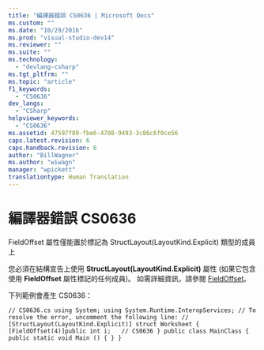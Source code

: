 ```yaml
---
title: "編譯器錯誤 CS0636 | Microsoft Docs"
ms.custom: ""
ms.date: "10/29/2016"
ms.prod: "visual-studio-dev14"
ms.reviewer: ""
ms.suite: ""
ms.technology: 
  - "devlang-csharp"
ms.tgt_pltfrm: ""
ms.topic: "article"
f1_keywords: 
  - "CS0636"
dev_langs: 
  - "CSharp"
helpviewer_keywords: 
  - "CS0636"
ms.assetid: 47597f89-fbe6-4708-9493-3c86c6f0ce56
caps.latest.revision: 6
caps.handback.revision: 6
author: "BillWagner"
ms.author: "wiwagn"
manager: "wpickett"
translationtype: Human Translation
---
```

# 編譯器錯誤 CS0636
FieldOffset 屬性僅能置於標記為 StructLayout\(LayoutKind.Explicit\) 類型的成員上  
  
 您必須在結構宣告上使用 **StructLayout\(LayoutKind.Explicit\)** 屬性 \(如果它包含使用 **FieldOffset** 屬性標記的任何成員\)。 如需詳細資訊，請參閱 [FieldOffset](frlrfsystemruntimeinteropservicesfieldoffsetattributeclasstopic)。  
  
 下列範例會產生 CS0636：  
  
```  
// CS0636.cs using System; using System.Runtime.InteropServices; // To resolve the error, uncomment the following line: // [StructLayout(LayoutKind.Explicit)] struct Worksheet { [FieldOffset(4)]public int i;   // CS0636 } public class MainClass { public static void Main () { } }  
```
